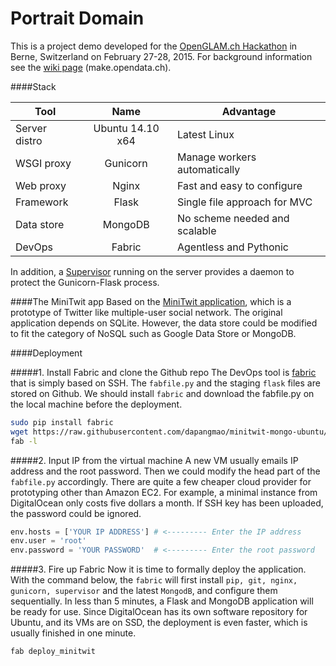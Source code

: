# Portrait Domain

This is a project demo developed for the [OpenGLAM.ch Hackathon](http://openglam.ch) in Berne, Switzerland on February 27-28, 2015. For background information see the [wiki page](http://make.opendata.ch/wiki/project:portrait_domain) (make.opendata.ch).

####Stack

| Tool   |      Name      |  Advantage |
|----------|:-------------:|------|
| Server distro |  Ubuntu 14.10 x64 | Latest Linux |
| WSGI proxy |    Gunicorn   |   Manage workers automatically |
| Web proxy | Nginx |    Fast and easy to configure|
| Framework | Flask |Single file approach for MVC |
| Data store | MongoDB | No scheme needed and scalable|
| DevOps | Fabric | Agentless and Pythonic  |

In addition, a [Supervisor](http://supervisord.org/) running on the server provides a daemon to protect the Gunicorn-Flask process. 

####The MiniTwit app
Based on the [MiniTwit application](https://github.com/mitsuhiko/flask/tree/master/examples/minitwit), which is a prototype of Twitter like multiple-user social network. The original application depends on SQLite. However, the data store could be modified to fit the category of NoSQL such as Google Data Store or MongoDB.

####Deployment

#####1. Install Fabric and clone the Github repo
The DevOps tool is [fabric](https://github.com/fabric/fabric) that is simply based on SSH. The `fabfile.py` and the staging `flask` files are stored on Github. We should install `fabric` and download the fabfile.py on the local machine before the deployment.
```bash
sudo pip install fabric 
wget https://raw.githubusercontent.com/dapangmao/minitwit-mongo-ubuntu/master/fabfile.py
fab -l
```

#####2. Input IP from the virtual machine
A new VM usually emails IP address and the root password. Then we could modify the head part of the `fabfile.py` accordingly. There are quite a few cheaper cloud provider for prototyping other than Amazon EC2. For example, a minimal instance from DigitalOcean only costs five dollars a month. If SSH key has been uploaded, the password could be ignored. 

```python
env.hosts = ['YOUR IP ADDRESS'] # <--------- Enter the IP address
env.user = 'root'
env.password = 'YOUR PASSWORD'  # <--------- Enter the root password
```

#####3. Fire up Fabric
Now it is time to formally deploy the application. With the command below, the `fabric` will first install `pip, git, nginx, gunicorn, supervisor` and the latest `MongodB`, and configure them sequentially.  In less than 5 minutes, a Flask and MongoDB application will be ready for use. Since DigitalOcean has its own software repository for Ubuntu, and its VMs are on SSD, the deployment is even faster, which is usually finished in one minute.   
```python
fab deploy_minitwit
```


